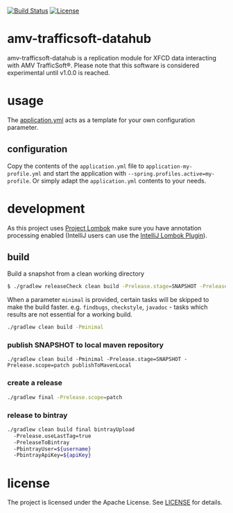 [![Build Status](https://travis-ci.org/amvnetworks/amv-trafficsoft-datahub.svg?branch=master)](https://travis-ci.org/amvnetworks/amv-trafficsoft-datahub)
[![License](https://img.shields.io/github/license/amvnetworks/amv-trafficsoft-datahub.svg?maxAge=2592000)](https://github.com/amvnetworks/amv-trafficsoft-datahub/blob/master/LICENSE)

amv-trafficsoft-datahub
========

amv-trafficsoft-datahub is a replication module for XFCD data interacting with AMV TrafficSoft®.
Please note that this software is considered experimental until v1.0.0 is reached.

# usage
The [application.yml](example-app/src/main/resources/application.yml) acts as a
template for your own configuration parameter.

## configuration
Copy the contents of the `application.yml` file to `application-my-profile.yml`
and start the application with `--spring.profiles.active=my-profile`.
Or simply adapt the `application.yml` contents to your needs.

# development
As this project uses [Project Lombok](https://projectlombok.org/) make sure you have
annotation processing enabled (IntelliJ users can use the
[IntelliJ Lombok Plugin](https://github.com/mplushnikov/lombok-intellij-plugin)).

## build
Build a snapshot from a clean working directory
```bash
$ ./gradlew releaseCheck clean build -Prelease.stage=SNAPSHOT -Prelease.scope=patch
```

When a parameter `minimal` is provided, certain tasks will be skipped to make the build faster.
e.g. `findbugs`, `checkstyle`, `javadoc` - tasks which results are not essential for a working build.
```bash
./gradlew clean build -Pminimal
```

### publish SNAPSHOT to local maven repository
```
./gradlew clean build -Pminimal -Prelease.stage=SNAPSHOT -Prelease.scope=patch publishToMavenLocal
```

### create a release
```bash
./gradlew final -Prelease.scope=patch
```

### release to bintray
```bash
./gradlew clean build final bintrayUpload
  -Prelease.useLastTag=true
  -PreleaseToBintray
  -PbintrayUser=${username}
  -PbintrayApiKey=${apiKey}
```

# license
The project is licensed under the Apache License. See [LICENSE](LICENSE) for details.

